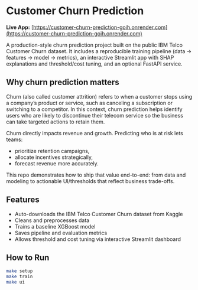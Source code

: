 # Customer Churn Prediction

**Live App:** [https://customer-churn-prediction-goih.onrender.com](https://customer-churn-prediction-goih.onrender.com)

A production-style churn prediction project built on the public IBM Telco Customer Churn dataset. It includes a reproducible training pipeline (data → features → model → metrics), an interactive Streamlit app with SHAP explanations and threshold/cost tuning, and an optional FastAPI service.

## Why churn prediction matters

Churn (also called customer attrition) refers to when a customer stops using a company’s product or service, such as canceling a subscription or switching to a competitor. In this context, churn prediction helps identify users who are likely to discontinue their telecom service so the business can take targeted actions to retain them.

Churn directly impacts revenue and growth. Predicting who is at risk lets teams:
- prioritize retention campaigns,
- allocate incentives strategically,
- forecast revenue more accurately.

This repo demonstrates how to ship that value end-to-end: from data and modeling to actionable UI/thresholds that reflect business trade-offs.

## Features
- Auto-downloads the IBM Telco Customer Churn dataset from Kaggle
- Cleans and preprocesses data
- Trains a baseline XGBoost model
- Saves pipeline and evaluation metrics
- Allows threshold and cost tuning via interactive Streamlit dashboard

## How to Run
```bash
make setup
make train
make ui
```


